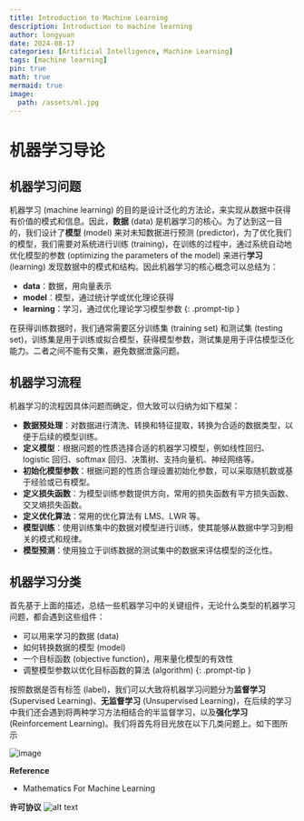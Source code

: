 ```yaml
---
title: Introduction to Machine Learning
description: Introduction to machine learning
author: longyuan
date: 2024-08-17 
categories: [Artificial Intelligence, Machine Learning]
tags: [machine learning]
pin: true
math: true
mermaid: true
image:
  path: /assets/ml.jpg
---
```


# 机器学习导论

## 机器学习问题

机器学习 (machine learning) 的目的是设计泛化的方法论，来实现从数据中获得有价值的模式和信息。因此，**数据** (data) 是机器学习的核心。为了达到这一目的，我们设计了**模型** (model) 来对未知数据进行预测 (predictor)，为了优化我们的模型，我们需要对系统进行训练 (training)，在训练的过程中，通过系统自动地优化模型的参数 (optimizing the parameters of the model) 来进行**学习** (learning) 发现数据中的模式和结构。因此机器学习的核心概念可以总结为：

>
- **data**：数据，用向量表示
- **model**：模型，通过统计学或优化理论获得
- **learning**：学习，通过优化理论学习模型参数 
{: .prompt-tip }

在获得训练数据时，我们通常需要区分训练集 (training set) 和测试集 (testing set)，训练集是用于训练或拟合模型，获得模型参数，测试集是用于评估模型泛化能力。二者之间不能有交集，避免数据泄露问题。

## 机器学习流程

机器学习的流程因具体问题而确定，但大致可以归纳为如下框架：

- **数据预处理**：对数据进行清洗、转换和特征提取，转换为合适的数据类型，以便于后续的模型训练。
- **定义模型**：根据问题的性质选择合适的机器学习模型，例如线性回归、logistic 回归、softmax 回归、决策树、支持向量机、神经网络等。
- **初始化模型参数**：根据问题的性质合理设置初始化参数，可以采取随机数或基于经验或已有模型。
- **定义损失函数**：为模型训练参数提供方向，常用的损失函数有平方损失函数、交叉熵损失函数。
- **定义优化算法**：常用的优化算法有 LMS、LWR 等。
- **模型训练**：使用训练集中的数据对模型进行训练，使其能够从数据中学习到相关的模式和规律。
- **模型预测**：使用独立于训练数据的测试集中的数据来评估模型的泛化性。

## 机器学习分类

首先基于上面的描述，总结一些机器学习中的关键组件，无论什么类型的机器学习问题，都会遇到这些组件：

>
- 可以用来学习的数据 (data)
- 如何转换数据的模型 (model)
- 一个目标函数 (objective function)，用来量化模型的有效性
- 调整模型参数以优化目标函数的算法 (algorithm) 
{: .prompt-tip }

按照数据是否有标签 (label)，我们可以大致将机器学习问题分为**监督学习** (Supervised Learning)、**无监督学习** (Unsupervised Learning)，在后续的学习中我们还会遇到将两种学习方法相结合的半监督学习，以及**强化学习** (Reinforcement Learning)。我们将首先将目光放在以下几类问题上。如下图所示

![image](https://github.com/user-attachments/assets/9aa5eaa5-3f68-43a7-9648-a506cc9d5c4e)


**Reference**
* Mathematics For Machine Learning

**许可协议**
![alt text](../assets/ccbyncnd.jpg)
